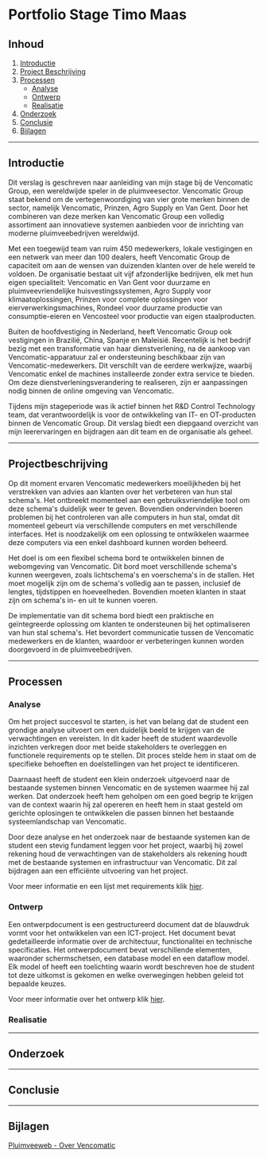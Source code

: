 # Portfolio Stage Timo Maas
## Inhoud
1. [Introductie](#introductie)
2. [Project Beschrijving](#projectbeschrijving)
3. [Processen](#processen)
    - [Analyse](#analyse)
    - [Ontwerp](#ontwerp)
    - [Realisatie](#relalisatie)
4. [Onderzoek](#onderzoek)
5. [Conclusie](#conclusie)
6. [Bijlagen](#bijlagen)

---
## Introductie
Dit verslag is geschreven naar aanleiding van mijn stage bij de Vencomatic Group, een wereldwijde speler in de pluimveesector. Vencomatic Group staat bekend om de vertegenwoordiging van vier grote merken binnen de sector, namelijk Vencomatic, Prinzen, Agro Supply en Van Gent. Door het combineren van deze merken kan Vencomatic Group een volledig assortiment aan innovatieve systemen aanbieden voor de inrichting van moderne pluimveebedrijven wereldwijd.

Met een toegewijd team van ruim 450 medewerkers, lokale vestigingen en een netwerk van meer dan 100 dealers, heeft Vencomatic Group de capaciteit om aan de wensen van duizenden klanten over de hele wereld te voldoen. De organisatie bestaat uit vijf afzonderlijke bedrijven, elk met hun eigen specialiteit: Vencomatic en Van Gent voor duurzame en pluimveevriendelijke huisvestingssystemen, Agro Supply voor klimaatoplossingen, Prinzen voor complete oplossingen voor eierverwerkingsmachines, Rondeel voor duurzame productie van consumptie-eieren en Vencosteel voor productie van eigen staalproducten.

Buiten de hoofdvestiging in Nederland, heeft Vencomatic Group ook vestigingen in Brazilië, China, Spanje en Maleisië. Recentelijk is het bedrijf bezig met een transformatie van haar dienstverlening, na de aankoop van Vencomatic-apparatuur zal er ondersteuning beschikbaar zijn van Vencomatic-medewerkers. Dit verschilt van de eerdere werkwjize, waarbij Vencomatic enkel de machines installeerde zonder extra service te bieden. Om deze dienstverleningsverandering te realiseren, zijn er aanpassingen nodig binnen de online omgeving van Vencomatic.

Tijdens mijn stageperiode was ik actief binnen het R&D Control Technology team, dat verantwoordelijk is voor de ontwikkeling van IT- en OT-producten binnen de Vencomatic Group. Dit verslag biedt een diepgaand overzicht van mijn leerervaringen en bijdragen aan dit team en de organisatie als geheel.

---
## Projectbeschrijving
Op dit moment ervaren Vencomatic medewerkers moeilijkheden bij het verstrekken van advies aan klanten over het verbeteren van hun stal schema's. Het ontbreekt momenteel aan een gebruiksvriendelijke tool om deze schema's duidelijk weer te geven. Bovendien ondervinden boeren problemen bij het controleren van alle computers in hun stal, omdat dit momenteel gebeurt via verschillende computers en met verschillende interfaces. Het is noodzakelijk om een oplossing te ontwikkelen waarmee deze computers via een enkel dashboard kunnen worden beheerd.

Het doel is om een flexibel schema bord te ontwikkelen binnen de webomgeving van Vencomatic. Dit bord moet verschillende schema's kunnen weergeven, zoals lichtschema's en voerschema's in de stallen. Het moet mogelijk zijn om de schema's volledig aan te passen, inclusief de lengtes, tijdstippen en hoeveelheden. Bovendien moeten klanten in staat zijn om schema's in- en uit te kunnen voeren.

De implementatie van dit schema bord biedt een praktische en geïntegreerde oplossing om klanten te ondersteunen bij het optimaliseren van hun stal schema's. Het bevordert communicatie tussen de Vencomatic medewerkers en de klanten, waardoor er verbeteringen kunnen worden doorgevoerd in de pluimveebedrijven.

---
## Processen
### Analyse
Om het project succesvol te starten, is het van belang dat de student een grondige analyse uitvoert om een duidelijk beeld te krijgen van de verwachtingen en vereisten. In dit kader heeft de student waardevolle inzichten verkregen door met beide stakeholders te overleggen en functionele requirements op te stellen. Dit proces stelde hem in staat om de specifieke behoeften en doelstellingen van het project te identificeren.

Daarnaast heeft de student een klein onderzoek uitgevoerd naar de bestaande systemen binnen Vencomatic en de systemen waarmee hij zal werken. Dat onderzoek heeft hem geholpen om een goed begrip te krijgen van de context waarin hij zal opereren en heeft hem in staat gesteld om gerichte oplosingen te ontwikkelen die passen binnen het bestaande systeemlandschap van Vencomatic.

Door deze analyse en het onderzoek naar de bestaande systemen kan de student een stevig fundament leggen voor het project, waarbij hij zowel rekening houd de verwachtingen van de stakeholders als rekening houdt met de bestaande systemen en infrastructuur van Vencomatic. Dit zal bijdragen aan een efficiënte uitvoering van het project.

Voor meer informatie en een lijst met requirements klik [hier](/Analyse/README.md).

### Ontwerp

Een ontwerpdocument is een gestructureerd document dat de blauwdruk vormt voor het ontwikkelen van een ICT-project. Het document bevat gedetailleerde informatie over de architectuur, functionalitei en technische specificaties. Het ontwerpdocument bevat verschillende elementen, waaronder schermschetsen, een database model en een dataflow model. Elk model of heeft een toelichting waarin wordt beschreven hoe de student tot deze uitkomst is gekomen en welke overwegingen hebben geleid tot bepaalde keuzes.

Voor meer informatie over het ontwerp klik [hier](/Ontwerp/README.md).

### Realisatie

---
## Onderzoek
---
## Conclusie
---
## Bijlagen

[Pluimveeweb - Over Vencomatic](https://www.pluimveeweb.nl/kennispartner/vencomatic/over/)